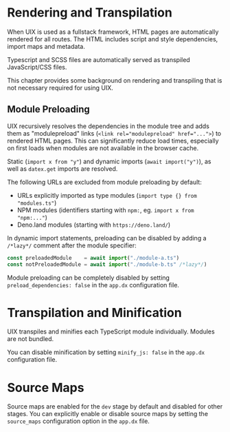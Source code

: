 # Rendering and Transpilation

When UIX is used as a fullstack framework, HTML pages are automatically rendered for all routes. 
The HTML includes script and style dependencies, import maps and metadata.

Typescript and SCSS files are automatically served as transpiled JavaScript/CSS files.

This chapter provides some background on rendering and transpiling that is not necessary required for using UIX.

## Module Preloading

UIX recursively resolves the dependencies in the module tree and adds them as "modulepreload" links (`<link rel="modulepreload" href="...">`) to rendered HTML pages.
This can significantly reduce load times, especially on first loads when modules are not available in the browser cache.

Static (`import x from "y"`) and dynamic imports (`await import("y")`), as well as `datex.get` imports are resolved.

The following URLs are excluded from module preloading by default:
 * URLs explicitly imported as type modules (`import type {} from "modules.ts"`)
 * NPM modules (identifiers starting with `npm:`, eg. `import x from "npm:..."`)
 * Deno.land modules (starting with `https://deno.land/`)

In dynamic import statements, preloading can be disabled by adding a `/*lazy*/` comment after the module specifier:
```ts
const preloadedModule    = await import("./module-a.ts")
const notPreloadedModule = await import("./module-b.ts" /*lazy*/)
```

Module preloading can be completely disabled by setting `preload_dependencies: false` in the `app.dx` configuration file.

# Transpilation and Minification

UIX transpiles and minifies each TypeScript module individually.
Modules are not bundled.

You can disable minification by setting `minify_js: false` in the `app.dx` configuration file.

# Source Maps

Source maps are enabled for the `dev` stage by default and disabled for other stages.
You can explicitly enable or disable source maps by setting the `source_maps` configuration option in the `app.dx` file.
